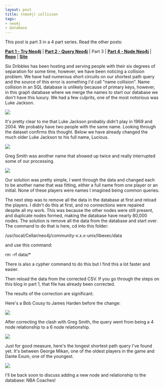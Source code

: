 ```yaml
---
layout: post
title: (neo4j) collision
tags:
- neo4j
- database
---
```


This post is part 3 in a 4 part series. Read the other posts:

**[Part 1 - Try Neo4j](/try-neo4j "Getting Started")** | **[Part 2 - Query Neo4j](/query-neo4j "Learning Database Language")** | Part 3 | **[Part 4 - Node Neo4j](/node-neo4j "The Hard Part!")** | **[Repo](https://github.com/upstanding-biome/sixdegrees)** | **[Site](http://sixdribbles.com)**

Six Dribbles has been hosting and serving people with their six degrees of separation for some time, however, we have been noticing a collision problem. We have had numerous short circuits on our shortest path query and the source of this error is something I'd call "name collision". Name collision in an SQL database is unlikely because of primary keys, however, in this graph database where we merge the names to start our database we don't have this luxury. We had a few culprits, one of the most notorious was Luke Jackson.

<img src="luke4.png"/>

It's pretty clear to me that Luke Jackson probably didn't play in 1969 and 2004. We probably have two people with the same name. Looking through the dataset confirms this thought. Below we have already changed the much older Luke Jackson to his full name, Lucious.

<img src="luke.png"/>

Greg Smith was another name that showed up twice and really interrupted some of our processing.

<img src="luke2.png"/>

Our solution was pretty simple, I went through the data and changed each to be another name that was fitting, either a full name from one player or an initial. None of these players were names I imagined being common queries.

The next step was to remove all the data in the database at first and reload the players. I didn't do this at first, and no connections were repaired despite all my work. This was because the other nodes were still present, and duplicate nodes formed, making the database have nearly 80,000 nodes. The solution is remove all the data from the database and start over. The command to do that is here, cd into this folder:

/usr/local/Cellar/neo4j/community-x.x.x-unix/libexec/data

and use this command:

rm -rf data/*

There is also a cypher command to do this but I find this a lot faster and easier.

Then reload the data from the corrected CSV. If you go through the steps on this blog in part 1, that file has already been corrected.

The results of the correction are significant.

Here's a Bob Cousy to James Harden before the change:

<img src="cous-hardenWrong.png"/>

After correcting the clash with Greg Smith, the query went from being a 4 node relationship to a 6 node relationship.

<img src="cous-hardenCORR.png"/>

Just for good measure, here's the longest shortest path query I've found yet. It's between George Mikan, one of the oldest players in the game and Dante Exum, one of the youngest.

<img src="danteMikan.png"/>

I'll be back soon to discuss adding a new node and relationship to the database: NBA Coaches!
